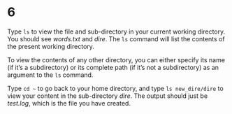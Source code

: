 # 6

Type `ls` to view the file and sub-directory in your current working directory. You should see _words.txt_ and _dire_. The `ls` command will list the contents of the present working directory.

To view the contents of any other directory, you can either specify its name \(if it’s a subdirectory\) or its complete path \(if it’s not a subdirectory\) as an argument to the `ls` command.

Type `cd ~` to go back to your home directory, and type `ls new_dire/dire` to view your content in the sub-directory _dire_. The output should just be _test.log_, which is the file you have created.


